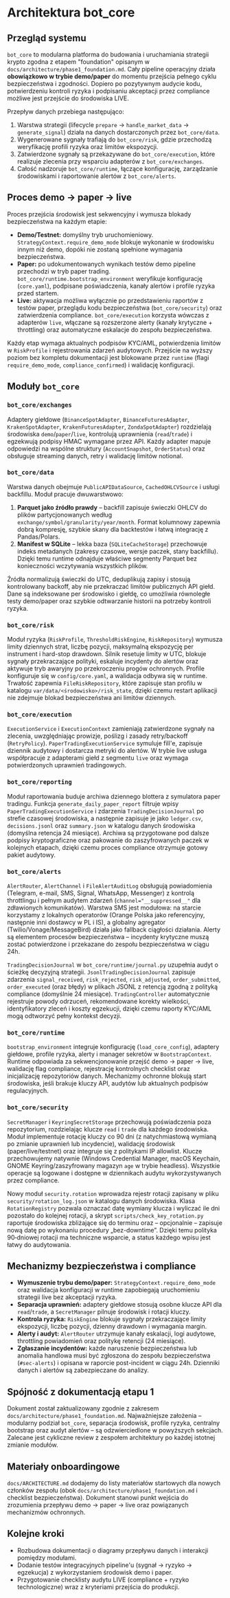 # Architektura bot_core

## Przegląd systemu

`bot_core` to modularna platforma do budowania i uruchamiania strategii krypto zgodna z etapem "foundation" opisanym w `docs/architecture/phase1_foundation.md`. Cały pipeline operacyjny działa **obowiązkowo w trybie demo/paper** do momentu przejścia pełnego cyklu bezpieczeństwa i zgodności. Dopiero po pozytywnym audycie kodu, potwierdzeniu kontroli ryzyka i podpisaniu akceptacji przez compliance możliwe jest przejście do środowiska LIVE.

Przepływ danych przebiega następująco:

1. Warstwa strategii (lifecycle `prepare` → `handle_market_data` → `generate_signal`) działa na danych dostarczonych przez `bot_core/data`.
2. Wygenerowane sygnały trafiają do `bot_core/risk`, gdzie przechodzą weryfikację profili ryzyka oraz limitów ekspozycji.
3. Zatwierdzone sygnały są przekazywane do `bot_core/execution`, które realizuje zlecenia przy wsparciu adapterów z `bot_core/exchanges`.
4. Całość nadzoruje `bot_core/runtime`, łączące konfigurację, zarządzanie środowiskami i raportowanie alertów z `bot_core/alerts`.

## Proces demo → paper → live

Proces przejścia środowisk jest sekwencyjny i wymusza blokady bezpieczeństwa na każdym etapie:

- **Demo/Testnet:** domyślny tryb uruchomieniowy. `StrategyContext.require_demo_mode` blokuje wykonanie w środowisku innym niż demo, dopóki nie zostaną spełnione wymagania bezpieczeństwa.
- **Paper:** po udokumentowanych wynikach testów demo pipeline przechodzi w tryb paper trading. `bot_core/runtime.bootstrap_environment` weryfikuje konfigurację (`core.yaml`), podpisane poświadczenia, kanały alertów i profile ryzyka przed startem.
- **Live:** aktywacja możliwa wyłącznie po przedstawieniu raportów z testów paper, przeglądu kodu bezpieczeństwa (`bot_core/security`) oraz zatwierdzenia compliance. `bot_core/execution` korzysta wówczas z adapterów `live`, włączane są rozszerzone alerty (kanały krytyczne + throttling) oraz automatyczne eskalacje do zespołu bezpieczeństwa.

Każdy etap wymaga aktualnych podpisów KYC/AML, potwierdzenia limitów w `RiskProfile` i rejestrowania zdarzeń audytowych. Przejście na wyższy poziom bez kompletu dokumentacji jest blokowane przez `runtime` (flagi `require_demo_mode`, `compliance_confirmed`) i walidację konfiguracji.

## Moduły `bot_core`

### `bot_core/exchanges`

Adaptery giełdowe (`BinanceSpotAdapter`, `BinanceFuturesAdapter`, `KrakenSpotAdapter`, `KrakenFuturesAdapter`, `ZondaSpotAdapter`) rozdzielają środowiska `demo`/`paper`/`live`, kontrolują uprawnienia (`read`/`trade`) i egzekwują podpisy HMAC wymagane przez API. Każdy adapter mapuje odpowiedzi na wspólne struktury (`AccountSnapshot`, `OrderStatus`) oraz obsługuje streaming danych, retry i walidację limitów notional.

### `bot_core/data`

Warstwa danych obejmuje `PublicAPIDataSource`, `CachedOHLCVSource` i usługi backfillu. Moduł pracuje dwuwarstwowo:

1. **Parquet jako źródło prawdy** – backfill zapisuje świeczki OHLCV do plików partycjonowanych według `exchange/symbol/granularity/year/month`. Format kolumnowy zapewnia dobrą kompresję, szybkie skany dla backtestów i łatwą integrację z Pandas/Polars.
2. **Manifest w SQLite** – lekka baza (`SQLiteCacheStorage`) przechowuje indeks metadanych (zakresy czasowe, wersje paczek, stany backfillu). Dzięki temu runtime odnajduje właściwe segmenty Parquet bez konieczności wczytywania wszystkich plików.

Źródła normalizują świeczki do UTC, deduplikują zapisy i stosują kontrolowany backoff, aby nie przekraczać limitów publicznych API giełd. Dane są indeksowane per środowisko i giełdę, co umożliwia równoległe testy demo/paper oraz szybkie odtwarzanie historii na potrzeby kontroli ryzyka.

### `bot_core/risk`

Moduł ryzyka (`RiskProfile`, `ThresholdRiskEngine`, `RiskRepository`) wymusza limity dziennych strat, liczbę pozycji, maksymalną ekspozycję per instrument i hard-stop drawdown. Silnik resetuje limity w UTC, blokuje sygnały przekraczające polityki, eskaluje incydenty do alertów oraz aktywuje tryb awaryjny po przekroczeniu progów ochronnych. Profile konfiguruje się w `config/core.yaml`, a walidacja odbywa się w runtime. Trwałość zapewnia `FileRiskRepository`, które zapisuje stan profilu w katalogu `var/data/<środowisko>/risk_state`, dzięki czemu restart aplikacji nie zdejmuje blokad bezpieczeństwa ani limitów dziennych.

### `bot_core/execution`

`ExecutionService` i `ExecutionContext` zamieniają zatwierdzone sygnały na zlecenia, uwzględniając prowizje, poślizg i zasady retry/backoff (`RetryPolicy`). `PaperTradingExecutionService` symuluje fill'e, zapisuje dziennik audytowy i dostarcza metryki do alertów. W trybie live usługa współpracuje z adapterami giełd z segmentu `live` oraz wymaga potwierdzonych uprawnień tradingowych.

### `bot_core/reporting`

Moduł raportowania buduje archiwa dziennego blottera z symulatora paper tradingu. Funkcja `generate_daily_paper_report` filtruje wpisy `PaperTradingExecutionService` i zdarzenia `TradingDecisionJournal` po strefie czasowej środowiska, a następnie zapisuje je jako `ledger.csv`, `decisions.jsonl` oraz `summary.json` w katalogu danych środowiska (domyślna retencja 24 miesiące). Archiwa są przygotowane pod dalsze podpisy kryptograficzne oraz pakowanie do zaszyfrowanych paczek w kolejnych etapach, dzięki czemu proces compliance otrzymuje gotowy pakiet audytowy.

### `bot_core/alerts`

`AlertRouter`, `AlertChannel` i `FileAlertAuditLog` obsługują powiadomienia (Telegram, e-mail, SMS, Signal, WhatsApp, Messenger) z kontrolą throttlingu i pełnym audytem zdarzeń (`channel="__suppressed__"` dla zdławionych komunikatów). Warstwa SMS jest modułowa: na starcie korzystamy z lokalnych operatorów (Orange Polska jako referencyjny, następnie inni dostawcy w PL i IS), a globalny agregator (Twilio/Vonage/MessageBird) działa jako fallback ciągłości działania. Alerty są elementem procesów bezpieczeństwa – incydenty krytyczne muszą zostać potwierdzone i przekazane do zespołu bezpieczeństwa w ciągu 24h.

`TradingDecisionJournal` w `bot_core/runtime/journal.py` uzupełnia audyt o ścieżkę decyzyjną strategii. `JsonlTradingDecisionJournal` zapisuje zdarzenia `signal_received`, `risk_rejected`, `risk_adjusted`, `order_submitted`, `order_executed` (oraz błędy) w plikach JSONL z retencją zgodną z polityką compliance (domyślnie 24 miesiące). `TradingController` automatycznie rejestruje powody odrzuceń, rekomendowane korekty wielkości, identyfikatory zleceń i koszty egzekucji, dzięki czemu raporty KYC/AML mogą odtworzyć pełny kontekst decyzji.

### `bot_core/runtime`

`bootstrap_environment` integruje konfigurację (`load_core_config`), adaptery giełdowe, profile ryzyka, alerty i manager sekretów w `BootstrapContext`. Runtime odpowiada za sekwencjonowanie przejść demo → paper → live, walidację flag compliance, rejestrację kontrolnych checklist oraz inicjalizację repozytoriów danych. Mechanizmy ochronne blokują start środowiska, jeśli brakuje kluczy API, audytów lub aktualnych podpisów regulacyjnych.

### `bot_core/security`

`SecretManager` i `KeyringSecretStorage` przechowują poświadczenia poza repozytorium, rozdzielając klucze `read` i `trade` dla każdego środowiska. Moduł implementuje rotację kluczy co 90 dni (z natychmiastową wymianą po zmianie uprawnień lub incydencie), walidację środowisk (paper/live/testnet) oraz integruje się z politykami IP allowlist. Klucze przechowujemy natywnie (Windows Credential Manager, macOS Keychain, GNOME Keyring/zaszyfrowany magazyn `age` w trybie headless). Wszystkie operacje są logowane i dostępne w dziennikach audytu wykorzystywanych przez compliance.

Nowy moduł `security.rotation` wprowadza rejestr rotacji zapisany w pliku `security/rotation_log.json` w katalogu danych środowiska. Klasa `RotationRegistry` pozwala oznaczać datę wymiany klucza i wyliczać ile dni pozostało do kolejnej rotacji, a skrypt `scripts/check_key_rotation.py` raportuje środowiska zbliżające się do terminu oraz – opcjonalnie – zapisuje nową datę po wykonaniu procedury „bez-downtime”. Dzięki temu polityka 90‑dniowej rotacji ma techniczne wsparcie, a status każdego wpisu jest łatwy do audytowania.

## Mechanizmy bezpieczeństwa i compliance

- **Wymuszenie trybu demo/paper:** `StrategyContext.require_demo_mode` oraz walidacja konfiguracji w runtime zapobiegają uruchomieniu strategii live bez akceptacji ryzyka.
- **Separacja uprawnień:** adaptery giełdowe stosują osobne klucze API dla `read`/`trade`, a `SecretManager` pilnuje środowisk i rotacji kluczy.
- **Kontrola ryzyka:** `RiskEngine` blokuje sygnały przekraczające limity ekspozycji, liczbę pozycji, dzienny drawdown i wymagania margin.
- **Alerty i audyt:** `AlertRouter` utrzymuje kanały eskalacji, logi audytowe, throttling powiadomień oraz politykę retencji (24 miesiące).
- **Zgłaszanie incydentów:** każde naruszenie bezpieczeństwa lub anomalia handlowa musi być zgłoszona do zespołu bezpieczeństwa (`#sec-alerts`) i opisana w raporcie post-incident w ciągu 24h. Dzienniki danych i alertów są zabezpieczane do analizy.

## Spójność z dokumentacją etapu 1

Dokument został zaktualizowany zgodnie z zakresem `docs/architecture/phase1_foundation.md`. Najważniejsze założenia – modularny podział `bot_core`, separacja środowisk, profile ryzyka, centralny bootstrap oraz audyt alertów – są odzwierciedlone w powyższych sekcjach. Zalecane jest cykliczne review z zespołem architektury po każdej istotnej zmianie modułów.

## Materiały onboardingowe

`docs/ARCHITECTURE.md` dodajemy do listy materiałów startowych dla nowych członków zespołu (obok `docs/architecture/phase1_foundation.md` i checklist bezpieczeństwa). Dokument stanowi punkt wejścia do zrozumienia przepływu demo → paper → live oraz powiązanych mechanizmów ochronnych.

## Kolejne kroki

- Rozbudowa dokumentacji o diagramy przepływu danych i interakcji pomiędzy modułami.
- Dodanie testów integracyjnych pipeline'u (sygnał → ryzyko → egzekucja) z wykorzystaniem środowisk demo i paper.
- Przygotowanie checklisty audytu LIVE (compliance + ryzyko technologiczne) wraz z kryteriami przejścia do produkcji.
